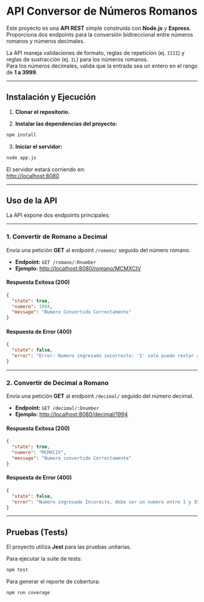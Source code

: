 # API Conversor de Números Romanos

Este proyecto es una **API REST** simple construida con **Node.js** y **Express**.  
Proporciona dos endpoints para la conversión bidireccional entre números romanos y números decimales.

La API maneja validaciones de formato, reglas de repetición (ej. `IIII`) y reglas de sustracción (ej. `IL`) para los números romanos.  
Para los números decimales, valida que la entrada sea un entero en el rango de **1 a 3999**.

---

## Instalación y Ejecución

1. **Clonar el repositorio.**

2. **Instalar las dependencias del proyecto:**

```bash
npm install
```

3. **Iniciar el servidor:**

```bash
node app.js
```

El servidor estará corriendo en:  
[http://localhost:8080](http://localhost:8080)

---

## Uso de la API

La API expone dos endpoints principales:

---

### 1. Convertir de Romano a Decimal

Envía una petición **GET** al endpoint `/romano/` seguido del número romano.

- **Endpoint:** `GET /romano/:Rnumber`  
- **Ejemplo:** [http://localhost:8080/romano/MCMXCIV](http://localhost:8080/romano/MCMXCIV)

#### Respuesta Exitosa (200)

```json
{
  "state": true,
  "numero": 1994,
  "message": "Numero Convertido Correctamente"
}
```

#### Respuesta de Error (400)

```json
{
  "state": false,
  "error": "Error: Numero ingresado incorrecto: 'I' solo puede restar a 'V' y 'X'."
}
```

---

### 2. Convertir de Decimal a Romano

Envía una petición **GET** al endpoint `/decimal/` seguido del número decimal.

- **Endpoint:** `GET /decimal/:Dnumber`  
- **Ejemplo:** [http://localhost:8080/decimal/1994](http://localhost:8080/decimal/1994)

#### Respuesta Exitosa (200)

```json
{
  "state": true,
  "numero": "MCMXCIV",
  "message": "Numero convertido Correctamente"
}
```

#### Respuesta de Error (400)

```json
{
  "state": false,
  "error": "Numero ingresado Incorecto, debe ser un numero entre 1 y 3999"
}
```

---

## Pruebas (Tests)

El proyecto utiliza **Jest** para las pruebas unitarias.

Para ejecutar la suite de tests:

```bash
npm test
```

Para generar el reporte de cobertura:

```bash
npm run coverage
```